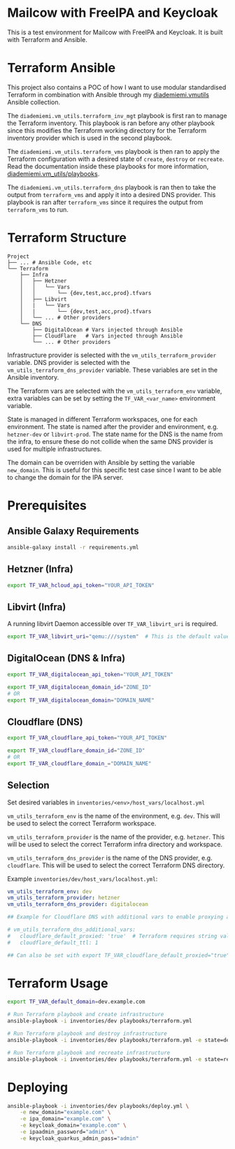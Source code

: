 # Mailcow with FreeIPA and Keycloak
This is a test environment for Mailcow with FreeIPA and Keycloak. It is built with Terraform and Ansible.

# Terraform Ansible
This project also contains a POC of how I want to use modular standardised Terraform in combination with Ansible through my [diademiemi.vmutils](https://github.com/diademiemi/ansible_collection_diademiemi.vm_utils) Ansible collection.

The `diademiemi.vm_utils.terraform_inv_mgt` playbook is first ran to manage the Terraform inventory. This playbook is ran before any other playbook since this modifies the Terraform working directory for the Terraform inventory provider which is used in the second playbook.

The `diademiemi.vm_utils.terraform_vms` playbook is then ran to apply the Terraform configuration with a desired state of `create`, `destroy` or `recreate`. Read the documentation inside these playbooks for more information, [diademiemi.vm_utils/playbooks](https://github.com/diademiemi/ansible_collection_diademiemi.vm_utils/tree/main/playbooks).

The `diademiemi.vm_utils.terraform_dns` playbook is ran then to take the output from `terraform_vms` and apply it into a desired DNS provider. This playbook is ran after `terraform_vms` since it requires the output from `terraform_vms` to run.

# Terraform Structure
```
Project
├── ... # Ansible Code, etc
└── Terraform
    ├── Infra
    │   ├── Hetzner
    │   │   └── Vars
    │   │       └── {dev,test,acc,prod}.tfvars
    │   ├── Libvirt
    │   |   └── Vars
    │   |       └── {dev,test,acc,prod}.tfvars
    │   └── ... # Other providers
    └── DNS
        ├── DigitalOcean # Vars injected through Ansible
        ├── CloudFlare   # Vars injected through Ansible
        └── ... # Other providers

```

Infrastructure provider is selected with the `vm_utils_terraform_provider` variable. DNS provider is selected with the `vm_utils_terraform_dns_provider` variable. These variables are set in the Ansible inventory. 

The Terraform vars are selected with the `vm_utils_terraform_env` variable, extra variables can be set by setting the `TF_VAR_<var_name>` environment variable.

State is managed in different Terraform workspaces, one for each environment. The state is named after the provider and environment, e.g. `hetzner-dev` or `libvirt-prod`. The state name for the DNS is the name from the infra, to ensure these do not collide when the same DNS provider is used for multiple infrastructures.

The domain can be overriden with Ansible by setting the variable `new_domain`. This is useful for this specific test case since I want to be able to change the domain for the IPA server.

# Prerequisites

## Ansible Galaxy Requirements
```bash
ansible-galaxy install -r requirements.yml
```

## Hetzner (Infra)
```bash
export TF_VAR_hcloud_api_token="YOUR_API_TOKEN"
```

## Libvirt (Infra)
A running libvirt Daemon accessible over `TF_VAR_libvirt_uri` is required.
```bash
export TF_VAR_libvirt_uri="qemu:///system"  # This is the default value
```

## DigitalOcean (DNS & Infra)
```bash
export TF_VAR_digitalocean_api_token="YOUR_API_TOKEN"

export TF_VAR_digitalocean_domain_id="ZONE_ID"
# OR
export TF_VAR_digitalocean_domain="DOMAIN_NAME"
```

## Cloudflare (DNS)
```bash
export TF_VAR_cloudflare_api_token="YOUR_API_TOKEN"

export TF_VAR_cloudflare_domain_id="ZONE_ID"
# OR
export TF_VAR_cloudflare_domain_="DOMAIN_NAME"
```

## Selection
Set desired variables in `inventories/<env>/host_vars/localhost.yml`

`vm_utils_terraform_env` is the name of the environment, e.g. `dev`. This will be used to select the correct Terraform workspace.

`vm_utils_terraform_provider` is the name of the provider, e.g. `hetzner`. This will be used to select the correct Terraform infra directory and workspace.

`vm_utils_terraform_dns_provider` is the name of the DNS provider, e.g. `cloudflare`. This will be used to select the correct Terraform DNS directory.

Example `inventories/dev/host_vars/localhost.yml`:
```yaml
vm_utils_terraform_env: dev
vm_utils_terraform_provider: hetzner
vm_utils_terraform_dns_provider: digitalocean

## Example for Cloudflare DNS with additional vars to enable proxying and set TTL

# vm_utils_terraform_dns_additional_vars:
#   cloudflare_default_proxied: 'true'  # Terraform requires string values for booleans
#   cloudflare_default_ttl: 1

## Can also be set with export TF_VAR_cloudflare_default_proxied="true", etc.
```
# Terraform Usage
```bash
export TF_VAR_default_domain=dev.example.com

# Run Terraform playbook and create infrastructure
ansible-playbook -i inventories/dev playbooks/terraform.yml 

# Run Terraform playbook and destroy infrastructure
ansible-playbook -i inventories/dev playbooks/terraform.yml -e state=destroy

# Run Terraform playbook and recreate infrastructure
ansible-playbook -i inventories/dev playbooks/terraform.yml -e state=recreate
```

# Deploying
```bash
ansible-playbook -i inventories/dev playbooks/deploy.yml \
    -e new_domain="example.com" \
    -e ipa_domain="example.com" \
    -e keycloak_domain="example.com" \
    -e ipaadmin_password="admin" \
    -e keycloak_quarkus_admin_pass="admin"

```